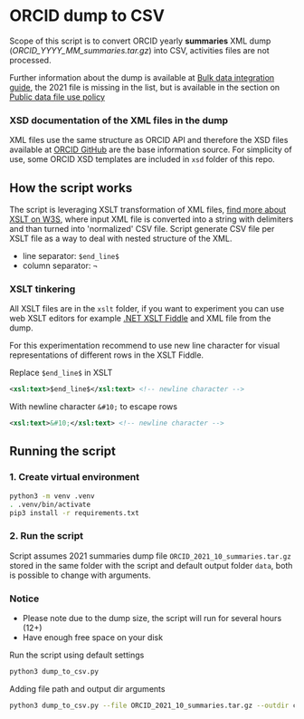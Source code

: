 # ORCID dump to CSV

Scope of this script is to convert ORCID yearly **summaries** XML dump (*ORCID_YYYY_MM_summaries.tar.gz*) into CSV, activities files are not processed.

Further information about the dump is available at [Bulk data integration guide](https://info.orcid.org/documentation/integration-guide/working-with-bulk-data/), the 2021 file is missing in the list, but is available in the section on  [Public data file use policy](https://info.orcid.org/public-data-file-use-policy/)

### XSD documentation of the XML files in the dump
XML files use the same structure as ORCID API and therefore the XSD files available at [ORCID GitHub](https://github.com/ORCID/orcid-model/tree/master/src/main/resources/record_2.1) are the base information source. For simplicity of use, some ORCID XSD templates are included in `xsd` folder of this repo.


## How the script works
The script is leveraging XSLT transformation of XML files, [find more about XSLT on W3S](https://www.w3schools.com/xml/xsl_intro.asp), where input XML file is converted into a string with delimiters and than turned into 'normalized' CSV file. Script generate CSV file per XSLT file as a way to deal with nested structure of the XML.

- line separator: `$end_line$`
- column separator: `¬`

### XSLT tinkering

All XSLT files are in the `xslt` folder, if you want to experiment you can use web XSLT editors for example [.NET XSLT Fiddle](https://xsltfiddle.liberty-development.net/) and XML file from the dump. 

For this experimentation recommend to use new line character for visual representations of different rows in the XSLT Fiddle.

Replace `$end_line$` in XSLT
```xml 
<xsl:text>$end_line$</xsl:text> <!-- newline character -->
```
With newline character `&#10;` to escape rows
```xml
<xsl:text>&#10;</xsl:text> <!-- newline character -->
```

## Running the script

### 1. Create virtual environment
```sh
python3 -m venv .venv
. .venv/bin/activate
pip3 install -r requirements.txt
```

### 2. Run the script

Script assumes 2021 summaries dump file `ORCID_2021_10_summaries.tar.gz` stored in the same folder with the script and default output folder `data`, both is possible to change with arguments.

### Notice
- Please note due to the dump size, the script will run for several hours (12+)
- Have enough free space on your disk

Run the script using default settings
```sh
python3 dump_to_csv.py
```

Adding file path and output dir arguments
```sh
python3 dump_to_csv.py --file ORCID_2021_10_summaries.tar.gz --outdir csv
```